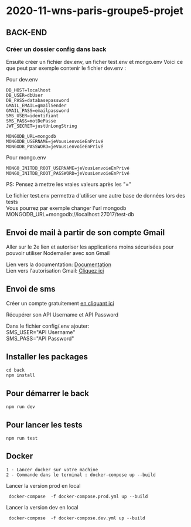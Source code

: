 # 2020-11-wns-paris-groupe5-projet

## BACK-END
### Créer un dossier config dans back
Ensuite créer un fichier dev.env,  un ficher test.env et mongo.env 
Voici ce que peut par exemple contenir le fichier dev.env :  

Pour dev.env 
```
DB_HOST=localhost  
DB_USER=dbUser  
DB_PASS=databasepassword  
GMAIL_EMAIL=gmailSender  
GMAIL_PASS=emailpassword  
SMS_USER=identifiant  
SMS_PASS=motDePasse  
JWT_SECRET=justUnLongString  

MONGODB_URL=mongodb
MONGODB_USERNAME=jeVousLenvoieEnPrivé
MONGODB_PASSWORD=jeVousLenvoieEnPrivé   
```

Pour mongo.env 
```
MONGO_INITDB_ROOT_USERNAME=jeVousLenvoieEnPrivé
MONGO_INITDB_ROOT_PASSWORD=jeVousLenvoieEnPrivé 
```

PS: Pensez à mettre les vraies valeurs après les "="  

Le fichier test.env permettra d'utiliser une autre base de données lors des tests  
Vous pourrez par exemple changer l'url mongodb MONGODB_URL=mongodb://localhost:27017/test-db  



## Envoi de mail à partir de son compte Gmail
Aller sur le 2e lien et autoriser les applications moins sécurisées pour pouvoir utiliser Nodemailer avec son Gmail <br />

Lien vers la documentation:  [Documentation](https://nodemailer.com/usage/using-gmail/)<br />
Lien vers l'autorisation Gmail: [Cliquez ici](https://myaccount.google.com/lesssecureapps?pli=1&rapt=AEjHL4NAoSKWSNIcnWC5jSphQocegrE2Tq3vJvAfzBhwtGpxXAHxhQsyBcYfJAN1VL9fy4w6GKoCFPYCTcA53mh5UHdhAxGu_g)

## Envoi de sms
Créer un compte gratuitement [en cliquant ici](https://dashboard.d7networks.com/sms-api)  

Récupérer son API Username et API Password<br />

Dans le fichier config/.env ajouter:<br />
SMS_USER="API Username"<br />
SMS_PASS="API Password"

## Installer les packages 
```
cd back
npm install

```
## Pour démarrer le back 
```
npm run dev

```
## Pour lancer les tests 
```
npm run test

```
## Docker
```
1 - Lancer docker sur votre machine
2 - Commande dans le terminal : docker-compose up --build 
```
Lancer la version prod en local 

```
 docker-compose  -f docker-compose.prod.yml up --build
 ```

 Lancer la version dev en local 

```
 docker-compose  -f docker-compose.dev.yml up --build
 ```